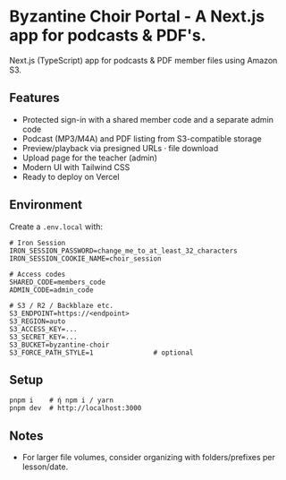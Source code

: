 # Byzantine Choir Portal - A Next.js app for podcasts & PDF's.

Next.js (TypeScript) app for podcasts & PDF member files using Amazon S3.

## Features
- Protected sign-in with a shared member code and a separate admin code
- Podcast (MP3/M4A) and PDF listing from S3-compatible storage
- Preview/playback via presigned URLs · file download
- Upload page for the teacher (admin)
- Modern UI with Tailwind CSS
- Ready to deploy on Vercel

## Environment
Create a `.env.local` with:
```
# Iron Session
IRON_SESSION_PASSWORD=change_me_to_at_least_32_characters
IRON_SESSION_COOKIE_NAME=choir_session

# Access codes
SHARED_CODE=members_code
ADMIN_CODE=admin_code

# S3 / R2 / Backblaze etc.
S3_ENDPOINT=https://<endpoint>
S3_REGION=auto
S3_ACCESS_KEY=...
S3_SECRET_KEY=...
S3_BUCKET=byzantine-choir
S3_FORCE_PATH_STYLE=1               # optional
```

## Setup
```
pnpm i    # ή npm i / yarn
pnpm dev  # http://localhost:3000
```

## Notes
- For larger file volumes, consider organizing with folders/prefixes per lesson/date.
```